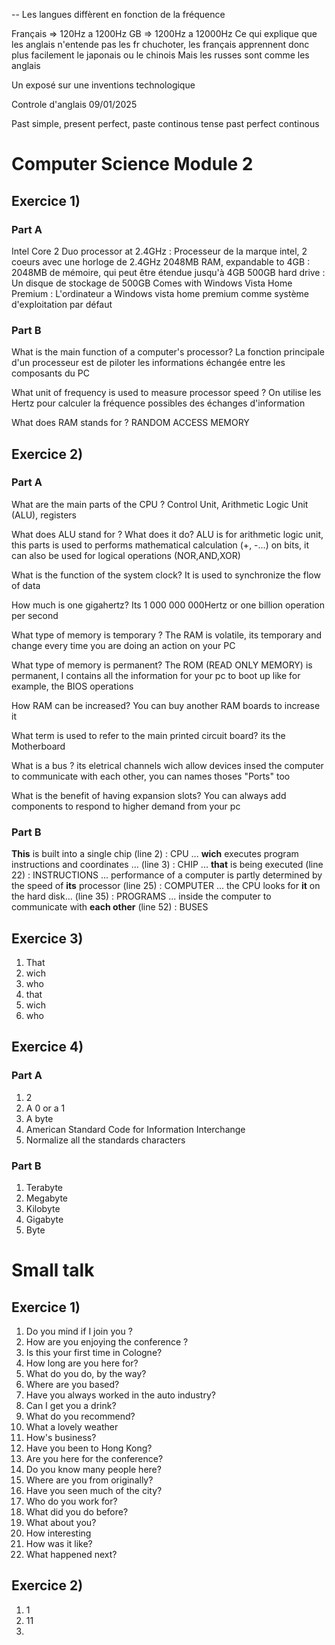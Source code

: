 --
Les langues diffèrent en fonction de la fréquence

Français => 120Hz a 1200Hz
GB => 1200Hz a 12000Hz
 Ce qui explique que les anglais n'entende pas les fr chuchoter, les français apprennent donc plus facilement le japonais ou le chinois
Mais les russes sont comme les anglais

Un exposé sur une inventions technologique


Controle d'anglais 09/01/2025

Past simple, present perfect, paste continous tense past perfect continous


# Computer Science Module 2
## Exercice 1)
### Part A
Intel Core 2 Duo processor at 2.4GHz : Processeur de la marque intel, 2 coeurs avec une horloge de 2.4GHz
2048MB RAM, expandable to 4GB : 2048MB de mémoire, qui peut être étendue jusqu'à 4GB
500GB hard drive : Un disque de stockage de 500GB
Comes with Windows Vista Home Premium : L'ordinateur a Windows vista home premium comme système d'exploitation par défaut 

### Part B
What is the main function of a computer's processor?
	La fonction principale d'un processeur est de piloter les informations échangée entre les composants du PC

What unit of frequency is used to measure processor speed ?
	On utilise les Hertz pour calculer la fréquence possibles des échanges d'information

What does RAM stands for ?
	RANDOM ACCESS MEMORY
## Exercice 2)
### Part A
What are the main parts of the CPU ?
	Control Unit, Arithmetic Logic Unit (ALU), registers

What does ALU stand for ? What does it do?
	ALU is for arithmetic logic unit, this parts is used to performs mathematical calculation (+, -...) on bits, it can also be used for logical operations (NOR,AND,XOR)

What is the function of the system clock?
	It is used to synchronize the flow of data

How much is one gigahertz?
	Its 1 000 000 000Hertz or one billion operation per second

What type of memory is temporary ?
	The RAM is volatile, its temporary and change every time you are doing an action on your PC

What type of memory is permanent?
	The ROM (READ ONLY MEMORY) is permanent, I contains all the information for your pc to boot up like for example, the BIOS operations

How RAM can be increased?
	You can buy another RAM boards to increase it

What term is used to refer to the main printed circuit board?
	its the Motherboard

What is a bus ?
	its eletrical channels wich allow devices insed the computer to communicate with each other, you can names thoses "Ports" too

What is the benefit of having expansion slots?
	You can always add components to respond to higher demand from your pc
### Part B
**This** is built into a single chip (line 2) : CPU
... **wich** executes program instructions and coordinates ... (line 3) : CHIP
... **that** is being executed (line 22) : INSTRUCTIONS
... performance of a computer is partly determined by the speed of **its** processor (line 25) : COMPUTER
... the CPU looks for **it** on the hard disk... (line 35) : PROGRAMS
... inside the computer to communicate with **each other** (line 52) : BUSES


## Exercice 3)
1) That
2) wich
3) who
4) that
5) wich
6) who

## Exercice 4)
### Part A
1) 2
2) A 0 or a 1
3) A byte
4) American Standard Code for Information Interchange
5) Normalize all the standards characters 
### Part B
1) Terabyte
2) Megabyte
3) Kilobyte 
4) Gigabyte
5) Byte

# Small talk

## Exercice 1)

1) Do you mind if I join you ?
2) How are you enjoying the conference ? 
3) Is this your first time in Cologne?
4) How long are you here for?
5) What do you do, by the way?
6) Where are you based?
7) Have you always worked in the auto industry?
8) Can I get you a drink?
9) What do you recommend?
10) What a lovely weather
11) How's business?
12) Have you been to Hong Kong?
13) Are you here for the conference?
14) Do you know many people here?
15) Where are you from originally?
16) Have you seen much of the city?
17) Who do you work for?
18) What did you do before?
19) What about you?
20) How interesting
21) How was it like?
22) What happened next?

## Exercice 2)
1) 1
2) 11
3) 